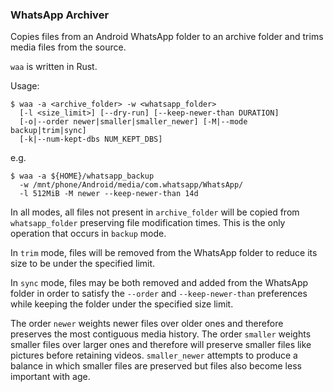 ### WhatsApp Archiver

Copies files from an Android WhatsApp folder to an archive folder and
trims media files from the source.

`waa` is written in Rust.

Usage:

``` 
$ waa -a <archive_folder> -w <whatsapp_folder>
  [-l <size_limit>] [--dry-run] [--keep-newer-than DURATION]
  [-o|--order newer|smaller|smaller_newer] [-M|--mode backup|trim|sync]
  [-k|--num-kept-dbs NUM_KEPT_DBS]
```

e.g.

``` 
$ waa -a ${HOME}/whatsapp_backup 
  -w /mnt/phone/Android/media/com.whatsapp/WhatsApp/
  -l 512MiB -M newer --keep-newer-than 14d
```

In all modes, all files not present in `archive_folder` will be copied from
`whatsapp_folder` preserving file modification times. This is the only operation
that occurs in `backup` mode.

In `trim` mode, files will be removed from the WhatsApp folder to reduce its size
to be under the specified limit.

In `sync` mode, files may be both removed and added from the WhatsApp folder in order
to satisfy the `--order` and `--keep-newer-than` preferences while keeping the folder
under the specified size limit.

The order `newer` weights newer files over older ones and therefore preserves
the most contiguous media history. The order `smaller` weights smaller files
over larger ones and therefore will preserve smaller files like pictures before
retaining videos. `smaller_newer` attempts to produce a balance in which
smaller files are preserved but files also become less important with age.
